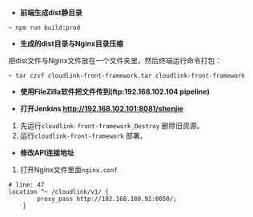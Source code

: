 * **前端生成dist静目录**   

```
~ npm run build:prod
```   
* **生成的dist目录与Nginx目录压缩**  

把dist文件与Nginx文件放在一个文件夹里，然后终端运行命令打包：   
```
~ tar czvf cloudlink-front-framework.tar cloudlink-front-framework
```    
* **使用FileZilla软件把文件传到(ftp:192.168.102.104 pipeline)**

* **打开Jenkins http://192.168.102.101:8081/shenjie** 

1. 先运行`cloudlink-front-framework_Destroy` 删除旧资源。    
2. 运行`cloudlink-front-framework` 部署。    

* **修改API连接地址**    

1. 打开Nginx文件里面`nginx.conf`     

```
# line: 47
location ^~ /cloudlink/v1/ {
	    proxy_pass http://192.168.100.92:8050/; 
	}
```